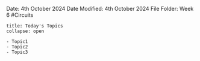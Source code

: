 Date: 4th October 2024
Date Modified: 4th October 2024
File Folder: Week 6
#Circuits

```ad-abstract
title: Today's Topics
collapse: open

- Topic1
- Topic2
- Topic3

```

# 